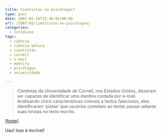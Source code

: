 ```yaml
---
title: Cientistas ou psicólogos?
type: post
date: 2007-02-26T15:46:01+00:00
url: /2007/02/cientistas-ou-psicologos/
categories:
  - Cotidiano
tags:
  - ciência
  - ciência maluca
  - cientistas
  - cornell
  - e-mail
  - mentira
  - psicólogos
  - universidade

---
```

> Cientistas da Universidade de Cornell, nos Estados Unidos, disseram ser capazes de identificar uma mentira contada por e-mail. Analisando cinco características comuns a textos falaciosos, eles identificaram ‘pistas’ que usuários cometem ao tentar passar adiante suas lorotas no texto escrito.

[[fonte]][1]

Uau! Isso é incrível!

 [1]: http://tecnologia.terra.com.br/interna/0,,OI1437660-EI4802,00.html

